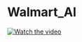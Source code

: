 # Walmart_AI

[![Watch the video](https://img.youtube.com/vi/4fkfZtn4fYc/0.jpg)](https://www.youtube.com/watch?v=4fkfZtn4fYc)

